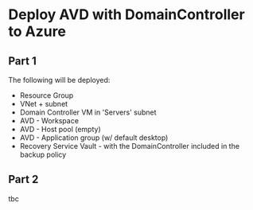 # Deploy AVD with DomainController to Azure

## Part 1
The following will be deployed:
* Resource Group
* VNet + subnet
* Domain Controller VM  in 'Servers' subnet
* AVD - Workspace
* AVD - Host pool (empty)
* AVD - Application group (w/ default desktop)
* Recovery Service Vault - with the DomainController included in the backup policy

## Part 2
tbc